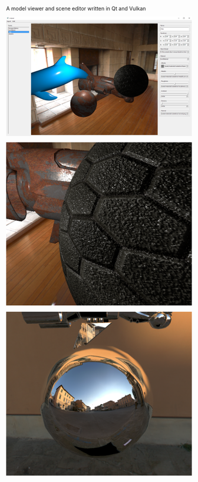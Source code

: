A model viewer and scene editor written in Qt and Vulkan

![Alt text](images/viewer.png?raw=true "Viewer")

![Alt text](images/normalmap.png?raw=true "Normal mapping")

![Alt text](images/skyboxReflections.png?raw=true "skyboxReflections")